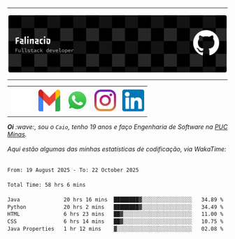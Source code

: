 -----

<div>
<img align="center" alt="Header" src="img/github-header-banner.png"/>
</div>

-----

<div align="center">
<table>
<tr>
 <td align="center" colspan="11"></td>
</tr> 
<tr>

<td><a href="https://github.com/caiofalsantos" target="_blank"><img src="img/github2.png" width="50px" height="50px"/></a>
</td>
<td><a href="mailto:caiofalinacio@gmail.com" target="_blank"><img src="img/gmail3.png" width="50px" height="50px"/></a>
</td>
<td><a href="https://wa.me/5531995597489" target="_blank"><img src="img/wpp2.png" width="50px" height="50px"/></a>
</td>
<td><a href="https://www.instagram.com/caiofalinacio/" target="_blank"><img src="img/insta2.png" width="50px" height="50px"/></a>
</td>
<td><a href="https://www.linkedin.com/in/caio-falinacio-464b18357" target="_blank"><img src="img/linkedin2.png" width="50px" height="50px"/></a>
</td>

</tr>
<tr>
 <td align="center" colspan="11"></td>
</tr> 
</table>
</div>

<div align="justify">
<i><b>Oi</b> :wave:, sou o <code>Caio</code>, tenho 19 anos e faço Engenharia de Software na <a href="https://www.pucminas.br/" target="_blank">PUC Minas</a>.</i> 
<i><br><br>Aqui estão algumas das minhas estatísticas de codificação, via WakaTime:</i>
</div>
<br>
<!--START_SECTION:waka-->

```txt
From: 19 August 2025 - To: 22 October 2025

Total Time: 58 hrs 6 mins

Java              20 hrs 16 mins  ████████▓░░░░░░░░░░░░░░░░   34.89 %
Python            20 hrs 2 mins   ████████▓░░░░░░░░░░░░░░░░   34.49 %
HTML              6 hrs 23 mins   ██▓░░░░░░░░░░░░░░░░░░░░░░   11.00 %
CSS               6 hrs 14 mins   ██▓░░░░░░░░░░░░░░░░░░░░░░   10.75 %
Java Properties   1 hr 12 mins    ▓░░░░░░░░░░░░░░░░░░░░░░░░   02.08 %
```

<!--END_SECTION:waka-->







